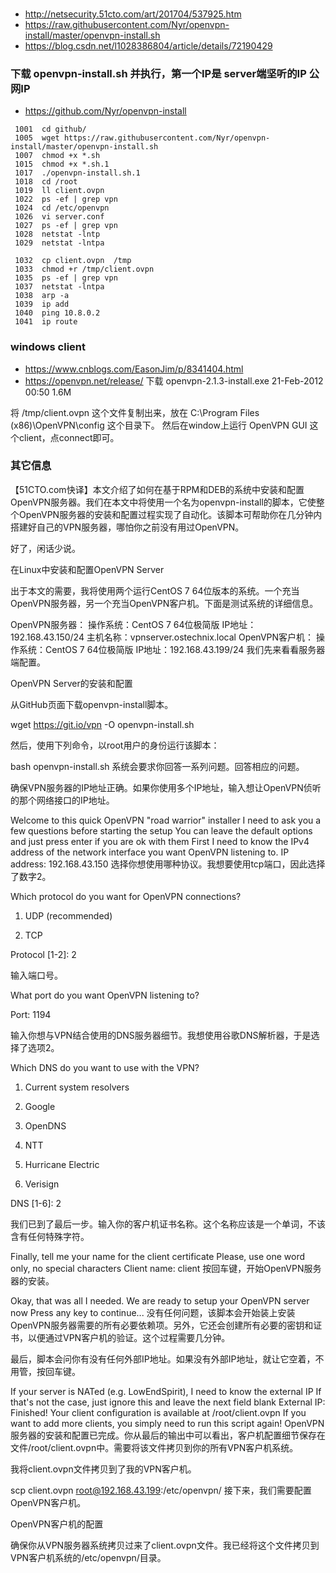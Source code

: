 ###
* http://netsecurity.51cto.com/art/201704/537925.htm
* https://raw.githubusercontent.com/Nyr/openvpn-install/master/openvpn-install.sh
* https://blog.csdn.net/l1028386804/article/details/72190429

### 下载 openvpn-install.sh 并执行，第一个IP是 server端坚听的IP 公网IP
* https://github.com/Nyr/openvpn-install

```
 1001  cd github/
 1005  wget https://raw.githubusercontent.com/Nyr/openvpn-install/master/openvpn-install.sh
 1007  chmod +x *.sh
 1015  chmod +x *.sh.1
 1017  ./openvpn-install.sh.1
 1018  cd /root
 1019  ll client.ovpn 
 1022  ps -ef | grep vpn
 1024  cd /etc/openvpn
 1026  vi server.conf
 1027  ps -ef | grep vpn
 1028  netstat -lntp
 1029  netstat -lntpa

 1032  cp client.ovpn  /tmp
 1033  chmod +r /tmp/client.ovpn 
 1035  ps -ef | grep vpn
 1037  netstat -lntpa
 1038  arp -a
 1039  ip add 
 1040  ping 10.8.0.2
 1041  ip route
```
### windows client
* https://www.cnblogs.com/EasonJim/p/8341404.html
* https://openvpn.net/release/ 下载 openvpn-2.1.3-install.exe	21-Feb-2012 00:50	1.6M

将 /tmp/client.ovpn 这个文件复制出来，放在 C:\Program Files (x86)\OpenVPN\config 这个目录下。
然后在window上运行 OpenVPN GUI 这个client，点connect即可。


### 其它信息

【51CTO.com快译】本文介绍了如何在基于RPM和DEB的系统中安装和配置OpenVPN服务器。我们在本文中将使用一个名为openvpn-install的脚本，它使整个OpenVPN服务器的安装和配置过程实现了自动化。该脚本可帮助你在几分钟内搭建好自己的VPN服务器，哪怕你之前没有用过OpenVPN。

好了，闲话少说。

在Linux中安装和配置OpenVPN Server

出于本文的需要，我将使用两个运行CentOS 7 64位版本的系统。一个充当OpenVPN服务器，另一个充当OpenVPN客户机。下面是测试系统的详细信息。

OpenVPN服务器：
操作系统：CentOS 7 64位极简版
IP地址：192.168.43.150/24
主机名称：vpnserver.ostechnix.local
OpenVPN客户机：
操作系统：CentOS 7 64位极简版
IP地址：192.168.43.199/24
我们先来看看服务器端配置。

OpenVPN Server的安装和配置

从GitHub页面下载openvpn-install脚本。

wget https://git.io/vpn -O openvpn-install.sh

然后，使用下列命令，以root用户的身份运行该脚本：

bash openvpn-install.sh 
系统会要求你回答一系列问题。回答相应的问题。

确保VPN服务器的IP地址正确。如果你使用多个IP地址，输入想让OpenVPN侦听的那个网络接口的IP地址。

Welcome to this quick OpenVPN "road warrior" installer
I need to ask you a few questions before starting the setup
You can leave the default options and just press enter if you are ok with them
First I need to know the IPv4 address of the network interface you want OpenVPN
listening to.
IP address: 192.168.43.150
选择你想使用哪种协议。我想要使用tcp端口，因此选择了数字2。

Which protocol do you want for OpenVPN connections?

1) UDP (recommended)

2) TCP

Protocol [1-2]: 2

输入端口号。

What port do you want OpenVPN listening to?

Port: 1194

输入你想与VPN结合使用的DNS服务器细节。我想使用谷歌DNS解析器，于是选择了选项2。

Which DNS do you want to use with the VPN?

1) Current system resolvers

2) Google

3) OpenDNS

4) NTT

5) Hurricane Electric

6) Verisign

DNS [1-6]: 2

我们已到了最后一步。输入你的客户机证书名称。这个名称应该是一个单词，不该含有任何特殊字符。

Finally, tell me your name for the client certificate
Please, use one word only, no special characters
Client name: client
按回车键，开始OpenVPN服务器的安装。

Okay, that was all I needed. We are ready to setup your OpenVPN server now
Press any key to continue...
没有任何问题，该脚本会开始装上安装OpenVPN服务器需要的所有必要依赖项。另外，它还会创建所有必要的密钥和证书，以便通过VPN客户机的验证。这个过程需要几分钟。

最后，脚本会问你有没有任何外部IP地址。如果没有外部IP地址，就让它空着，不用管，按回车键。

If your server is NATed (e.g. LowEndSpirit), I need to know the external IP
If that's not the case, just ignore this and leave the next field blank
External IP:
Finished!
Your client configuration is available at /root/client.ovpn
If you want to add more clients, you simply need to run this script again!
OpenVPN服务器的安装和配置已完成。你从最后的输出中可以看出，客户机配置细节保存在文件/root/client.ovpn中。需要将该文件拷贝到你的所有VPN客户机系统。

我将client.ovpn文件拷贝到了我的VPN客户机。

scp client.ovpn root@192.168.43.199:/etc/openvpn/ 
接下来，我们需要配置OpenVPN客户机。

OpenVPN客户机的配置

确保你从VPN服务器系统拷贝过来了client.ovpn文件。我已经将这个文件拷贝到VPN客户机系统的/etc/openvpn/目录。
